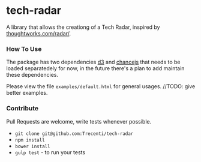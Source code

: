 tech-radar
==========

A library that allows the creationg of a Tech Radar, inspired by [thoughtworks.com/radar/](thoughtworks.com/radar/).

### How To Use

The package has two dependencies [d3](http://d3js.org/) and [chancejs](http://chancejs.com/) that needs to be loaded separatedely for now, in the future there's a plan to add maintain these dependencies.

Please view the file `examples/default.html` for general usages.
//TODO: give better examples.

### Contribute

Pull Requests are welcome, write tests whenever possible.

- `git clone git@github.com:Trecenti/tech-radar`
- `npm install`
- `bower install`
- `gulp test` - to run your tests
